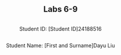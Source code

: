 ﻿<div style="display: flex; flex-direction: column; justify-content: center; align-items: center; height: 100vh;">

  <h2>Labs 6-9</h2>
  
  <p>Student ID: [Student ID]24188516</p>
  <p>Student Name: [First and Surname]Dayu Liu</p>

</div>

# Lab 6

## Set up an EC2 instance

### [1] Create an EC2 micro instance with Ubuntu and SSH into it. 
In the first step, we will use the code in lab2 to create a EC2 instance, stored the access private key, printed out the public IP address. Then we will SSH into the instance by providing the IP address and private key.

In this step, we create an EC2 instance using the **boto3** Python package instead of AWS CLI commands. While the method names and parameters differ, the outcome is the same as in the previous steps. To differentiate this instance from the previous one, we append `-2` to the **Group name**, **Key name**, and **Instance name**.

The following Python script uses `boto3` to create the EC2 **instance, security group, key pair, and instance tag**:

### Workflow
1. **Create Security Group**:  
   The script starts by creating a security group (`24188516-sg-1`) using `ec2.create_security_group()`.
2. **Authorize SSH/HTTP Inbound Rule**:  
   Next, an SSH/HTTP rule is added using `ec2.authorize_security_group_ingress()`. This allows SSH access on port **22** and HTTP access on port **80** from all IP addresses (`0.0.0.0/0`).
3. **Create Key Pair**:  
   A key pair (`24188516-key-lab6`) is generated using `ec2.create_key_pair()`, and the private key is saved locally with restricted access permissions using `os.chmod()` to secure it.
4. **Create EC2 Instance**:  
   The script launches an EC2 instance in the specified security group using `ec2.run_instances()`. The **AMI ID** (`ami-07a0715df72e58928`), **instance type** (`t3.micro`), and **key name** (`24188516-key-lab6`) are provided as parameters.
5. **Tag EC2 Instance**:  
   A name tag (`24188516-vm-1`) is created for the EC2 instance using `ec2.create_tags()`, which helps in identifying the instance easily.
6. **Retrieve Public IP Address**:  
   The public IP address of the newly created EC2 instance is retrieved using `ec2.describe_instances()`.

```
# lab6.py
import boto3 as bt
import os

GroupName = '24188516-sg-1'
KeyName = '24188516-key-lab6'
InstanceName= '24188516-vm-1'

ec2 = bt.client('ec2')

# 1 create security group
step1_response = ec2.create_security_group(
    Description="security group for development environment",
    GroupName=GroupName
)

# 2 authorise ssh inbound rule
step2_response = ec2.authorize_security_group_ingress(
    GroupName=GroupName,
    IpPermissions=[
        {
            'IpProtocol': 'tcp',
            'FromPort': 22,
            'ToPort': 22,
            'IpRanges': [{'CidrIp': '0.0.0.0/0'}]
        },
          {
            'IpProtocol': 'http',
            'FromPort': 80,
            'ToPort': 80,
            'IpRanges': [{'CidrIp': '0.0.0.0/0'}]
        }
    ]
)

# 3 create key-pair
step3_response = ec2.create_key_pair(KeyName=KeyName)
PrivateKey = step3_response['KeyMaterial']
## save key-pair
with open(f'{KeyName}.pem', 'w') as file:
    file.write(PrivateKey)
## grant file permission
os.chmod(f'{KeyName}.pem', 0o400)

# 4 create instance
step4_response = ec2.run_instances(
    ImageId='ami-07a0715df72e58928',
    SecurityGroupIds=[GroupName],
    MinCount=1,
    MaxCount=1,
    InstanceType='t3.micro',
    KeyName=KeyName
)
InstanceId = step4_response['Instances'][0]['InstanceId']

# 5 create tag
step5_repsonse = ec2.create_tags(
    Resources=[InstanceId],
    Tags=[
        {
            'Key': 'Name',
            'Value': InstanceName
        }
    ]
)

# 6 get IP address
step6_response = ec2.describe_instances(InstanceIds=[InstanceId])

# Extract the public IP address
public_ip_address = step6_response['Reservations'][0]['Instances'][0]['PublicIpAddress']

print(f"{public_ip_address}\n")
```
> ### Code Breakdown

1. **`ec2.create_security_group()`**:
   - **`Description`**: Describes the purpose of the security group, here labeled as "security group for development environment".
   - **`GroupName`**: Defines the name of the security group, in this case, `24188516-sg-1`.
  
2. **`ec2.authorize_security_group_ingress()`**:
   - **`GroupName`**: Specifies the security group where the rule will be added, in this case, `24188516-sg-1`.
   - **`IpPermissions`**: This parameter contains the rules that specify what type of inbound traffic is allowed. 
     - **`IpProtocol`**: Defines the protocol, here set to `tcp` for SSH access, and `http` for HTTP access.
     - **`FromPort` and `ToPort`**: Set to `22` for the SSH port and `80` for the HTTP port.
     - **`IpRanges`**: Defines the IP range allowed to access the instance. Here, `0.0.0.0/0` allows access from any IP.
3. **`ec2.create_key_pair()`**:
   - **`KeyName`**: Specifies the name of the key pair, here `24188516-key-lab6`,  generates a new key pair and returns the private key.
4. **`file.write()`**:
   - The private key is saved to a `.pem` file using Python’s built-in File library with the `open()` function, and **`os.chmod()`** is used to set the file’s permission to `400` (read-only).
5. **`ec2.run_instances()`**:
   - **`ImageId`**: Specifies the Amazon Machine Image (AMI) ID, in this case, `ami-07a0715df72e58928`, which contains pre-configured software and settings.
   - **`SecurityGroupIds`**: Lists the security group IDs that will be associated with the instance. Here, the security group is `24188516-sg-1`.
   - **`MinCount` and `MaxCount`**: Define how many instances to launch. only one instance will be created in our case.
   - **`InstanceType`**: Defines the type of instance to launch, in this case, `t3.micro`.
   - **`KeyName`**: Specifies the name of the key pair, `24188516-key-lab6`, used for SSH access.
6. **`ec2.create_tags()`**:
   - **`Resources`**: Specifies the resources to tag, in this case, the instance ID.
   - **`Tags`**: Defines the key-value pairs for tagging. Here, the tag key is `Name` and the value is `24188516-vm-lab6`, which labels the instance for easier identification.
7. **`ec2.describe_instances()`**:
   - **`InstanceIds`**: Specifies the instance ID to describe details on.
   
![enter image description here](http://127.0.0.1/assets/lab6-1.png)

Now we can SSH into our instance by accessing `ubuntu@13.61.7.212` and using our generated pem private key.
![enter image description here](http://127.0.0.1/assets/lab6-2.png)

### [2] Install the Python 3 virtual environment package
In this step, we will run the following commands to install virtual environment package and grant sudo permissions to bash operations.
```
sudo apt-get update
sudo apt-get upgrade
sudo apt-get install python3-venv
sudo bash
```
1.  **Update and Upgrade System Packages**:
    -   **`update`**: Updates the package lists for available or new versions of packages and their dependencies.
    -   **`upgrade`**: Upgrades the installed packages to the latest versions.
2.  **Install Virtual Environment**:
    -   **`install python3-venv`**: Installs the `venv` package for Python 3, which is used to create isolated Python environments.
3.  **Switch to Superuser Mode**:
    -   **`sudo bash`**: Elevates the command line session to superuser mode, ensuring all subsequent commands are executed with `sudo` privileges without needing to prepend `sudo` each time. 
  
![enter image description here](http://127.0.0.1/assets/lab6-3.png)

### [3] Access a directory  
Now let's make a directory for our app files, create a directory with a path `/opt/wwc/mysites` and `cd` into the directory.
```
sudo mkdir -p /opt/wwc/mysites
cd /opt/wwc/mysites
```

1. **Create Directories Using `mkdir`**:
   - **` mkdir -p`**: Creates the specified directory path (`/opt/wwc/mysites`). The `-p` option ensures that parent directories are created as needed without error if they already exist.

2. **Navigate to the Created Directory**:
   - **`cd /opt/wwc/mysites`**: Changes the working directory to `/opt/wwc/mysites`. This is the directory where our project will be stored.

![enter image description here](http://127.0.0.1/assets/lab6-4.png)


### [4] Set Up a Virtual Environment

To create a new isolated Python environment, run the following command:

```bash
python3 -m venv myvenv
```

#### Key Parameters:

-   **`-m venv`**: Uses the `venv` module to create a new virtual environment.
-   **`myvenv`**: Specifies the name of the directory to store the virtual environment. 

This command will create a new directory called `myvenv` containing the Python interpreter, standard library, and other resources, allowing us to manage dependencies separately from the global Python environment.
![enter image description here](http://127.0.0.1/assets/lab6-5.png)

### [5] Source the virtual environment
In this step, we will activate our virtual environment, install and start the Django project and create a Django app
```
source myvenv/bin/activate
pip install django
django-admin startproject lab
cd lab
python3 manage.py startapp polls
```

1. **Source Virtual Environment**:
   - **`source myvenv/bin/activate`**: Activates the virtual environment `myvenv`, setting the environment for isolated Python package management.
2. **Install Django**:
   - **`pip install django`**: Installs Django into the virtual environment.
3. **Start a New Django Project**:
   - **`django-admin startproject lab`**: Uses `django-admin` to create a new Django project named `lab` in the current directory. This generates necessary project files like `manage.py` and a folder structure to build the web application.
4. **Create a New Django App**:
   - **`python3 manage.py startapp polls`**: Uses Django's `manage.py` utility to create a new app called `polls`. We can see that the `polls` app will have its own views, models, and URLs.

![enter image description here](http://127.0.0.1/assets/lab6-6.png)
![enter image description here](http://127.0.0.1/assets/lab6-7.png)

Once the commands are executed, Django creates the following structure for our project:

- **`lab/`**: The project directory containing the settings and configurations for the entire Django project.
  - **`__init__.py`**: Marks the directory as a Python package.
  - **`settings.py`**: Contains project settings such as installed apps, middleware, and database configurations.
  - **`urls.py`**: The project's URL declarations for routing HTTP requests.
  - **`wsgi.py`**: The entry point for WSGI-compatible web servers to serve our project.
  - **`asgi.py`**: The entry point for ASGI-compatible servers for asynchronous support.
- **`manage.py`**: A command-line utility to interact with the Django project (e.g., running the server, creating migrations).

- **`polls/`**: The app directory that houses the `polls` app created using `startapp`.
  - **`migrations/`**: Directory for database migrations files.
  - **`admin.py`**: For registering models with the Django admin.
  - **`apps.py`**: Configuration for the app itself.
  - **`models.py`**: Where database models are defined.
  - **`tests.py`**: Houses unit tests for the app.
  - **`views.py`**: Where request-handling functions and classes are defined.

The files and structure created by Django provide a foundation for organizing and developing the project. As we progress, we will work on these files to build the application and understand their specific roles and functionalities.


### [6] Install Nginx

To install the Nginx web server, run the following command:

```bash
apt install nginx
```
#### Key Parameters:
-   **`install nginx`**: Downloads and installs the `nginx` package from the repository, including all necessary dependencies.

This command sets up the Nginx web server, which can be used as a reverse proxy, load balancer, or HTTP cache for our applications.
![enter image description here](http://127.0.0.1/assets/lab6-8.png)

### [7] Configure nginx

To configure Nginx to work as a reverse proxy for our Django application, go to the Nginx configuration file located at `/etc/nginx/sites-enabled/default` and add the following.

```
server {
  listen 80 default_server;
  listen [::]:80 default_server;

  location / {
    proxy_set_header X-Forwarded-Host $host;
    proxy_set_header X-Real-IP $remote_addr;

    proxy_pass http://127.0.0.1:8000;
  }
}
```

#### Key Parameters:

- **`listen`**: Specifies the port Nginx listens on. Here, **80** is the default HTTP port for web traffic. The second `listen` line is for IPv6.
  
- **`proxy_set_header X-Forwarded-Host $host;`**: Sets the `X-Forwarded-Host` header to the host of the original request. This header preserves the original `Host` header sent by the client.

- **`proxy_set_header X-Real-IP $remote_addr;`**: Sets the `X-Real-IP` header to the real client IP address. This header helps in passing the original client's IP address to the proxied server.

- **`proxy_pass http://127.0.0.1:8000;`**: Forwards incoming traffic to `http://127.0.0.1:8000`, where our Django application is running. This allows Nginx to act as a reverse proxy, handling requests and passing them to our Django server.

This configuration ensures that all incoming traffic to our server's port **80** is passed to the Django app running locally on port **8000**.

### [8] Restart nginx
To apply our new configuration, we need to restart the Nginx service, run the following command:
```
service nginx restart
```
#### Key Parameters:

-   **`service`**: Manages system services.
-   **`nginx`**: Specifies the Nginx service to be managed.
-   **`restart`**: Restarts the Nginx service, stopping it if running and then starting it again to apply any configuration changes.

This command ensures that any updates or changes made to the Nginx configuration are applied.

### [9] Access our EC2 instance

In the app directory `/opt/wwc/mysites/lab`, run the following command to start our Django application server on port **8000**:

```
python3 manage.py runserver 8000
```
#### Key Parameters:

-   **`runserver`**: Starts the Django development server.
-   **`8000`**: Specifies the port on which the server will listen for requests. In this case, it's **8000**.

We can now access the web app via `http://13.61.7.212:8000`.
![enter image description here](http://127.0.0.1/assets/lab6-9.png)

## Set up Django inside the created EC2 instance

### [1] Edit the following files (create them if not exist)

In `polls/views.py`, create a view that returns a simple HTTP response "Hello World":
```
from django.http import HttpResponse

def index(request):
    return HttpResponse("Hello, world.")
```
-   **`HttpResponse`**: A Django class that returns a simple HTTP response containing the string `"Hello, world."`.

In `polls/urls.py`, map the URL pattern to the view created above:

```
from django.urls import path
from . import views

urlpatterns = [
    path('', views.index, name='index'),
]
```

-   **`path('', views.index, name='index')`**: Routes the root URL of the `polls` app to the `index` view function.

In `lab/urls.py`, include the `polls` app URLs and set up the admin interface:
```
from django.urls import include, path
from django.contrib import admin

urlpatterns = [
    path('polls/', include('polls.urls')),
    path('admin/', admin.site.urls),
]
```
-   **`include('polls.urls')`**: Includes the `polls` app's URL configurations under the path `polls/`.
-   **`admin.site.urls`**: Sets up the admin interface under the path `admin/`.

### [2] Run the web server again
Now we can apply the changes and restart the server to see the changes.
```
python3 manage.py runserver 8000
```


### [3] Access the EC2 instance

Access the polls index page with `Hello,World` message by visiting `http://13.61.7.212/polls/`. Access the built-in admin module by visiting `http://13.61.7.212/admin/`
![enter image description here](http://127.0.0.1/assets/lab6-10.png)

![enter image description here](http://127.0.0.1/assets/lab6-11.png)

## Set up an ALB

### [1] Create an application load balancer & Health check
We will use the code in `lab5` as a start to create the load balancer, the only difference is this time we apply a health check on the `/polls/` path of our hosted website every 30 seconds.

### Workflow
1. **Initialize Clients and Define Variables**:
   - Uses **boto3** to initialize EC2 and Elastic Load Balancing (ELBv2) clients.
   - Defines constants for security group, key pair, instance ID, load balancer name, and target group name.

2. **Fetch Subnets for the EC2 Instance**:
   - Retrieves subnets in the `eu-north-1` region for the load balancer.

3. **Create Application Load Balancer**:
   - Uses **`elbv2.create_load_balancer()`** to create an ALB in the specified subnets, using the security group to allow HTTP traffic.
   
4. **Create Target Group for Health Checks**:
   - Uses **`elbv2.create_target_group()`** to create a target group for the EC2 instance.
   - Specifies HTTP as the protocol and port 80 for forwarding.
   - Sets up a DNS health check on the `/polls/` path to be performed every 30 seconds.

5. **Register EC2 Instances as Targets**:
   - Registers the EC2 instance to the target group using **`elbv2.register_targets()`**.

6. **Create Listener for the Load Balancer**:
   - Sets up a listener on port 80 to forward HTTP requests to the target group using **`elbv2.create_listener()`**.
 
```
import boto3 as bt
import os

GroupId = 'sg-0ef7af6d7bf260d42'
KeyName = '24188516-key-lab6'
InstanceId = 'i-039c0b853dc14f418'
LoadBalancerName = '24188516-elb'
TargetGroupName = '24188516-tg'

# Initialize EC2 and ELBv2 clients
ec2 = bt.client('ec2', region_name='eu-north-1')
elbv2 = bt.client('elbv2')

subnet_response = ec2.describe_subnets()['Subnets']
Subnets = [subnet['SubnetId'] for subnet in subnet_response]

# 6. Create application load balancer
loadbalancer_response = elbv2.create_load_balancer(
    Name=LoadBalancerName,
    Subnets=Subnets,
    SecurityGroups=[GroupId],
    Scheme='internet-facing',
    Type='application'
)
LoadBalancerArn = loadbalancer_response['LoadBalancers'][0]['LoadBalancerArn']
LoadBalancerDnsName = loadbalancer_response['LoadBalancers'][0]['DNSName']

# 7. Create target group
VpcId = ec2.describe_vpcs()['Vpcs'][0]['VpcId']
targetgroup_response = elbv2.create_target_group(
    Name=TargetGroupName,
    Protocol='HTTP',
    Port=80,
    VpcId=VpcId,
    TargetType='instance',
    HealthCheckProtocol='HTTP',
    HealthCheckPort='80',
    HealthCheckPath='/polls/',
    HealthCheckIntervalSeconds=30
)
TargetGroupArn = targetgroup_response['TargetGroups'][0]['TargetGroupArn']

# 8. Register instances as targets
elbv2.register_targets(
    TargetGroupArn=TargetGroupArn,
    Targets=[{'Id': InstanceId}]
)

# 9. Create a listener for the load balancer
elbv2.create_listener(
    LoadBalancerArn=LoadBalancerArn,
    Protocol='HTTP',
    Port=80,
    DefaultActions=[{
        'Type': 'forward',
        'TargetGroupArn': TargetGroupArn
    }]
)

# Printouts
print(f"Instance ID: {InstanceId}")
print(f"Load Balancer ARN: {LoadBalancerArn}")
print(f"Target Group ARN: {TargetGroupArn}")
print(f"Load Balancer DNS Name: {LoadBalancerDnsName}")
```
### Code Explanation

1.  **`elbv2.create_load_balancer()`**: Creates an internet-facing application load balancer.
    -   **`Name`**: Specifies the name of the load balancer.
    -   **`Subnets`**: Provides the subnets across which the load balancer will distribute traffic.
    -   **`SecurityGroups`**: Attaches the security group to the load balancer for traffic control.
    -   **`Scheme`**: Specifies that the load balancer is internet-facing.
    -   **`Type`**: Sets the type of load balancer as `application`.
2.  **`elbv2.create_target_group()`**: Sets up a target group for the load balancer with a health check.
    -   **`Name`**: The name of the target group.
    -   **`Protocol`** and **`Port`**: Specifies HTTP and port 80 for forwarding requests.
    -   **`VpcId`**: ID of the VPC that hosts the EC2 instances.
    -   **`HealthCheckProtocol`** and **`HealthCheckPort`**: Specifies HTTP protocol and port 80 for health checks.
    -   **`HealthCheckPath`**: The path for health checks (`/polls/`).
    -   **`HealthCheckIntervalSeconds`**: Interval for health checks (30 seconds).
3.  **`elbv2.register_targets()`**: Registers the specified EC2 instance to the target group.
    -   **`TargetGroupArn`**: ARN of the target group to register targets.
    -   **`Targets`**: List of target instance IDs to be registered.
4.  **`elbv2.create_listener()`**: Creates a listener to route incoming HTTP traffic on port 80.
    -   **`LoadBalancerArn`**: ARN of the load balancer to attach the listener.
    -   **`Protocol`** and **`Port`**: Specifies HTTP protocol and port 80 for listening.
    -   **`DefaultActions`**: Defines actions for forwarding requests to the target group.

After the load balancer is initialized and up in action, we can go to AWS console and see the result of health check.
![enter image description here](http://127.0.0.1/assets/lab6-14.png)

### [3] Access

We can get the ALB's DNS name from `print(f"Load Balancer DNS Name: {LoadBalancerDnsName}")`,  now access its url with path `/polls/` to see if the mapping works properly: http://24188516-elb-920225157.eu-north-1.elb.amazonaws.com/polls/
![enter image description here](http://127.0.0.1/assets/lab6-12.png)
![enter image description here](http://127.0.0.1/assets/lab6-13.png)

<div style="page-break-after: always;"></div>

# Lab 7
### Create EC2 Instance
In the first step, we use our script from **Lab 6** to create a new EC2 instance. This is done by running the following command in our local Ubuntu machine:
```
python3 createInstance.py
```
This script automates the creation of the EC2 instance with the required configuration for SSH access and HTTP access. After the instance is successfully created, we retrieve the public IP address.

![enter image description here](http://127.0.0.1/assets/lab7-1.png)

### Install Fabric
In this step, we install the **Fabric** package, which is used for automating SSH-based tasks such as managing remote servers.
`pip install fabric` 
#### Key Parameters:
-   **`fabric`**: Installs the Fabric package, enabling us to automate remote server management and deployment tasks.

![enter image description here](http://127.0.0.1/assets/lab7-2.png)


### Configure Fabric
To enable Fabric to connect to our EC2 instance, we need to configure an SSH connection by creating a config file at `~/.ssh/config`. This configuration file stores connection details such as the host, IP address, and identity file. Use the following command to open the config file for editing:
```
Host 24188516-vm-1
	Hostname 16.171.206.115
	User ubuntu
	UserKnownHostsFile /dev/null
	StrictHostKeyChecking no
	PasswordAuthentication no
	IdentityFile /home/liudayubob/cits5503/lab7/24188516-key-lab7.pem
``` 
#### Key Parameters:
1.  **`Host 24188516-vm-1`**: Defines the alias for our EC2 instance, which will be used when establishing a Fabric connection.
2.  **`Hostname`**: Specifies the public IP address (in this case, `16.170.252.129`) of our EC2 instance.
3.  **`User ubuntu`**: The default username for EC2 instances based on our Ubuntu AMI image.
4.  **`IdentityFile`**: The path to our private key file (generated during instance creation) for password-less authentication.
5.  **`UserKnownHostsFile /dev/null` and `StrictHostKeyChecking no`**: These disable SSH host key checking, preventing the need for manual approval when connecting.

This configuration allows Fabric to connect to the EC2 instance without needing to specify credentials on every connection.
![enter image description here](http://127.0.0.1/assets/lab7-3.png)


### Test Fabric Connection
We will use the following Fabric code to establish a connection to the EC2 instance. Fabric looks up the host file and uses the connection configuration for `24188516-vm-1`. After establishing the connection, we will run a simple command to verify it.

The command `c.run('uname -s')` will return "Linux" as output, confirming that the connection is successful and commands can be executed on the instance. 
```
python3
	>>> from fabric import Connection
	>>> c = Connection('24188516-vm-1')
	>>> result = c.run('uname -s')
Linux
``` 

#### Key Points:
-   **Fabric Connection**: Uses the SSH configuration to connect to the EC2 instance using the alias `24188516-vm-1`.
-   **Command Execution**: The `uname -s` command confirms the operating system on the remote instance is Linux.

![enter image description here](http://127.0.0.1/assets/lab7-4.png)

### Automation for creating Django App

In this section, we will automate the process of setting up a Python virtual environment, configuring Nginx, and creating a Django app within the EC2 instance using Fabric. The commands from **Lab 6** will be converted to Fabric's `c.run()` for regular commands and `c.sudo()` for commands requiring admin privileges. Additionally, file editing will be handled using `echo`. We will use file I/O to write Nginx configuration to avoid issues with `$` placeholders. Due to the fact that each  `c.run()` command is runned isolately, to persist the sourced virtual environment, we will re-source the environment each time before running further commands.

### Workflow:
1. **Install Prerequisites**:
   - Update and upgrade system packages.
   - Install the Python virtual environment package (`python3-venv`).
   - Install Nginx web server.
2. **Set Up Virtual Environment**:
   - Create a project directory and assign necessary permissions.
   - Set up a virtual environment within the project directory and install Django.
3. **Create Django Project and App**:
   - Start a new Django project and app (`polls`) inside the virtual environment.
   - Modify the views, URLs, and settings to display "Hello, world" from the `polls` app.
4. **Configure Nginx**:
   - Write a new Nginx configuration file to act as a reverse proxy, forwarding traffic from port 80 to the Django app running on port 8000.
5. **Run Django Server**:
   - Run the Django development server in the background, ensuring the app is accessible on port 8000.

Here is the script that automates these steps:
```python
from fabric import Connection

EC2_INSTANCE_NAME = '24188516-vm-1'
PROJECT_DIR = '/opt/wwc/mysites/lab'

def install_prerequisites(c):
    # Update and upgrade system packages
    c.sudo('apt-get update -y')
    c.sudo('apt-get upgrade -y')

    # Install Python 3 virtual environment package
    c.sudo('apt-get install python3-venv -y')

    # Install Nginx
    c.sudo('apt install nginx -y')

def set_virtual_env(c):
    # Create project directory and navigate to it
    c.sudo(f'mkdir -p {PROJECT_DIR}')
    # Ensure permissions for accessing project directory
    c.sudo(f'chown -R ubuntu:ubuntu {PROJECT_DIR}')
    c.run(f'cd {PROJECT_DIR} && python3 -m venv myvenv')
    c.run(f'cd {PROJECT_DIR} && source myvenv/bin/activate && pip install django')

def setup_django_app(c):
    # Start a new Django project and app within the virtual environment
    c.run(f'cd {PROJECT_DIR} && source myvenv/bin/activate && django-admin startproject lab .')
    c.run(f'cd {PROJECT_DIR} && source myvenv/bin/activate && python3 manage.py startapp polls')

    # Modify the Django project settings and URLs
    c.run(f'echo "from django.http import HttpResponse" > {PROJECT_DIR}/polls/views.py')
    c.run(f'echo "def index(request): return HttpResponse(\'Hello, world.\')" >> {PROJECT_DIR}/polls/views.py')

    c.run(f'echo "from django.urls import path\nfrom . import views\nurlpatterns = [path(\'\', views.index, name=\'index\')]" > {PROJECT_DIR}/polls/urls.py')
    c.run(f'echo "from django.urls import include, path\nfrom django.contrib import admin\nurlpatterns = [path(\'polls/\', include(\'polls.urls\')), path(\'admin/\', admin.site.urls)]" > {PROJECT_DIR}/lab/urls.py')

def configure_nginx(c):
    # Properly handle the Nginx configuration using a temporary file to avoid echo issues
    nginx_config = '''
    server {
      listen 80 default_server;
      listen [::]:80 default_server;

      location / {
        proxy_set_header X-Forwarded-Host $$host;
        proxy_set_header X-Real-IP $$remote_addr;

        proxy_pass http://127.0.0.1:8000;
      }
    }
    '''
    
    # Write the configuration to a temp file and move it into place
    with open("nginx_temp.conf", "w") as f:
        f.write(nginx_config)
    
    c.put("nginx_temp.conf", "/tmp/nginx_temp.conf")
    c.sudo('mv /tmp/nginx_temp.conf /etc/nginx/sites-enabled/default')
    
    # Restart Nginx to apply changes
    c.sudo('service nginx restart')

def run_django_server(c):
    # Start Django development server in the background
    c.run(f'cd {PROJECT_DIR} && source myvenv/bin/activate && python3 manage.py runserver 8000', pty=False)

if __name__ == "__main__":
    conn = Connection(EC2_INSTANCE_NAME)

    install_prerequisites(conn)
    set_virtual_env(conn)
    setup_django_app(conn)
    configure_nginx(conn)
    run_django_server(conn)
```
### Code Explanation:
1.  **Install Prerequisites**:
    -   **`apt-get update`** and **`apt-get upgrade`**: Updates and upgrades system packages.
    -   **`apt-get install python3-venv`**: Installs Python 3's virtual environment tool.
    -   **`apt install nginx`**: Installs the Nginx web server for handling HTTP traffic.
2.  **Set Virtual Environment**:
    -   **`mkdir -p`**: Creates the project directory to store our virtual environment settings and django app.
    -   **`python3 -m venv myvenv`**: Creates a virtual environment.
    -   **`pip install django`**: Installs Django in the virtual environment.
3.  **Setup Django App**:
    -   **`django-admin startproject lab`**: Creates the Django project.
    -   **`python3 manage.py startapp polls`**: Creates the `polls` app.
    -   **`echo XXX`**: Writes the `views.py`, `urls.py`, and `lab/urls.py` with proper Django routes for displaying "Hello, world."
4.  **Configure Nginx**:
    -   **Nginx config file**: Writes a configuration file to forward requests to Django on port 8000.
    -   **`service nginx restart`**: Restarts Nginx to apply the changes.
5.  **Run Django Server**:
    -   **`manage.py runserver`**: Runs the Django development server on port 8000.
![enter image description here](http://127.0.0.1/assets/lab7-5.png)
![enter image description here](http://127.0.0.1/assets/lab7-6.png)
![enter image description here](http://127.0.0.1/assets/lab7-7.png)
<div style="page-break-after: always;"></div>

# Lab 8
## Install and run jupyter notebooks
In this step, we will install Jupyter Notebooks and launch it to interact with a dataset using Pandas. Jupyter Notebooks provide an interactive environment for running Python code and exploring data. Follow these steps: 
1. **Install Jupyter Notebook**:
	- Run the following command to install the Jupyter Notebook package: 
```bash
	pip install notebook
```
2. **Launch Jupyter Notebook**:
	-   Run the command to start the Jupyter Notebook server:
```bash
	jupyter notebook
```

-   **`jupyter notebook`**: This command starts the Jupyter Notebook server and opens a web interface in our browser. By default, it launches at `http://127.0.0.1:8888`, in our case in `8889` because the default port is already in use.
![enter image description here](http://127.0.0.1/assets/lab8-1.png)

After running the above commands,  we can see that the Jupyter server has launched, and the `labAI.ipynb` notebook file is visible on the file server interface.
![enter image description here](http://127.0.0.1/assets/lab8-3.png)

## Install ipykernel
In this step, we will install the `ipykernel` package, which enables us to run Python code in Jupyter Notebooks. 
```
pip install ipykernel
```
![enter image description here](http://127.0.0.1/assets/lab8-2.png)
1. **Install ipykernel**: - This package allows Jupyter to communicate with the Python interpreter. 


## Code to Change

In this section, we will modify the provided code within the Jupyter notebook to make it work in our environment.

### 1. Modify Region, Student ID, and Bucket Name
Let's update the constants for the AWS region, our student ID, and the name of the S3 bucket where the dataset will be stored. This creates a personalized setup for the job.
```
region = 'eu-north-1'  # use the region us are mapped to
student_id = "24188516"  # use our student ID
bucket = '24188516-lab8'  # use <studentid-lab8> as our bucket name
```
### 2. Create an S3 Bucket

We will also create an S3 bucket to store the training and testing datasets. Here, we use the `boto3` library to create a bucket in the specified region and add an object with the prefix to organize the data properly.
```
s3 = boto3.client('s3', region_name=region)
bucket_config = {'LocationConstraint': region}
s3.create_bucket(Bucket=bucket, CreateBucketConfiguration=bucket_config)  # Create the bucket in our region
s3.put_object(Bucket=bucket, Key=f"{prefix}/")  # Create a folder object with the prefix
```

### 3. Convert True/False to 1/0
Because our tunning job can't handle non-numerical values, we will traverse the model_data and convert all datas to numeric ones.
```
# Change True/False to 1/0
model_data  =  model_data.replace({True: 1, False: 0})
```

### 4. Running the Notebook
After making the necessary changes to the notebook, us can execute the notebook by navigating to the **Run** menu and selecting **Run All Cells/ Run Selected Cells**.

![Jupyter Notebook Running](http://127.0.0.1/assets/lab8-4.png)

## Dataset Q&A
Read the dataset into a Pandas data frame and answer the following two questions:
	#1. Which variables in the dataset are categorical? Give at least four variables.
	#2. Which variables in the dataset are numerical? Give at least four variables.
```
After printing and inspecting the dataframe, we can get the following conclusions:
#1: Categorical Variables: job, martial, education, contact
#2: Numerical Variables: age, duration, nr.employed, euribor3m 
```

## AI training

This section demonstrates how to set up an end-to-end machine learning pipeline using Amazon SageMaker. We'll cover steps for installing the necessary libraries, preparing data, and running a hyperparameter tuning job using XGBoost. The final objective is to use SageMaker for training a model on the Bank Marketing dataset.

### 1. Install Required Libraries

To begin, we need to install several essential libraries such as SageMaker, Pandas, and Numpy for machine learning and data processing.

#### Workflow

1.  **Install SageMaker**:
    -   SageMaker is required to create and manage training jobs, models, and endpoints in AWS.
2.  **Install Pandas and Numpy**:
    -   Pandas is used for data manipulation, while Numpy is used for numerical operations.
```
# Install SageMaker via Jupyter Notebook
!pip install sagemaker

# Install Pandas and Numpy via Jupyter Notebook
!pip install pandas
!pip install numpy
```

### 2. Prepare SageMaker Session and S3 Bucket

We need to set up a SageMaker session, IAM role, and S3 bucket to store the training data.

#### Workflow

1.  **Set up SageMaker Session**:
    
    -   Initialize the SageMaker and IAM clients, set the region, and get the ARN of the SageMaker role.
2.  **Create an S3 Bucket**:
    
    -   Create an S3 bucket to store training data.
3.  **Download Dataset**:
    
    -   Download and unzip the Bank Marketing dataset from UCI ML repository.
```
import sagemaker
import boto3
import numpy as np
import pandas as pd

region = 'eu-north-1'  # Set our AWS region
smclient = boto3.Session(region_name=region).client("sagemaker")
iam = boto3.client('iam', region_name=region)
sagemaker_role = iam.get_role(RoleName='SageMakerRole')['Role']['Arn']
student_id = "24188516"  # Use our student ID
bucket = '24188516-lab8'  # Use our student ID for bucket name
prefix = f"sagemaker/{student_id}-hpo-xgboost-dm"

# Create an S3 bucket and folder
s3 = boto3.client('s3', region_name=region)
bucket_config = {'LocationConstraint': region}
s3.create_bucket(Bucket=bucket, CreateBucketConfiguration=bucket_config)  # Create bucket
s3.put_object(Bucket=bucket, Key=f"{prefix}/")  # Create a folder in S3

# Download dataset
!wget -N https://archive.ics.uci.edu/ml/machine-learning-databases/00222/bank-additional.zip
!unzip -o bank-additional.zip
```
#### Code Explanation:

-   **`sagemaker.Session()`**: Initializes a SageMaker session to interact with AWS SageMaker services.
-   **`boto3.client('s3')`**: Creates an S3 client to interact with S3 services.
-   **`create_bucket()`**: Creates an S3 bucket in the specified region.
-   **`put_object()`**: Creates a folder inside the S3 bucket for storing data.
-   **`!wget`** and **`!unzip`**: Downloads and unzips the dataset.

![Jupyter Notebook Running](http://127.0.0.1/assets/lab8-5.png)
![Jupyter Notebook Running](http://127.0.0.1/assets/lab8-9.png)

### 3. Data Preparation and Processing
We will prepare the dataset for training by converting categorical data to binary indicators and splitting the data into training, validation, and test sets.

#### Workflow
1.  **Load and Process Data**:
    -   Load the dataset into Pandas and create new indicator columns for specific variables.
2.  **Convert to Dummy Variables**:
    -   Convert categorical variables into binary columns using `pd.get_dummies()`.
3.  **Split Data**:
    -   Split the data into training (70%), validation (20%), and test (10%) datasets.
4.  **Fix Non-Numeric Data**:
    -   Replace `True/False` values with `1/0` to avoid non-numeric errors in SageMaker.
```
# Load dataset into Pandas
data = pd.read_csv("./bank-additional/bank-additional-full.csv", sep=";")

# Add new indicator columns
data["no_previous_contact"] = np.where(data["pdays"] == 999, 1, 0)
data["not_working"] = np.where(np.in1d(data["job"], ["student", "retired", "unemployed"]), 1, 0)

# Convert categorical variables to dummy variables
model_data = pd.get_dummies(data)

# Remove unnecessary columns
model_data = model_data.drop(
    ["duration", "emp.var.rate", "cons.price.idx", "cons.conf.idx", "euribor3m", "nr.employed"],
    axis=1,
)

# Replace True/False with 1/0
model_data = model_data.replace({True: 1, False: 0})

# Split data into training, validation, and test datasets
train_data, validation_data, test_data = np.split(
    model_data.sample(frac=1, random_state=1729),
    [int(0.7 * len(model_data)), int(0.9 * len(model_data))],
)

# Save datasets as CSV files
pd.concat([train_data["y_yes"], train_data.drop(["y_no", "y_yes"], axis=1)], axis=1).to_csv(
    "train.csv", index=False, header=False
)
pd.concat([validation_data["y_yes"], validation_data.drop(["y_no", "y_yes"], axis=1)], axis=1).to_csv(
    "validation.csv", index=False, header=False
)
pd.concat([test_data["y_yes"], test_data.drop(["y_no", "y_yes"], axis=1)], axis=1).to_csv(
    "test.csv", index=False, header=False
)

# Upload the datasets to S3
boto3.Session().resource("s3").Bucket(bucket).Object(
    os.path.join(prefix, "train/train.csv")
).upload_file("train.csv")
boto3.Session().resource("s3").Bucket(bucket).Object(
    os.path.join(prefix, "validation/validation.csv")
).upload_file("validation.csv")

``` 
#### Code Explanation:
-   **`get_dummies()`**: Converts categorical variables into dummy (binary) variables.
-   **`np.where()`**: Adds indicator columns based on conditions (e.g., whether a customer was previously contacted).
-   **`split()`**: Splits data into training, validation, and test sets.
-   **`upload_file()`**: Uploads the prepared CSV files to S3 for SageMaker to use in training.
![Jupyter Notebook Running](http://127.0.0.1/assets/lab8-6.png)
![Jupyter Notebook Running](http://127.0.0.1/assets/lab8-7.png)

### 4. Set Up Hyperparameter Tuning Job
Next, we'll configure and launch a hyperparameter tuning job using SageMaker's XGBoost algorithm.

#### Workflow
1.  **Configure Hyperparameters**:
    -   Define the range of hyperparameters (e.g., `eta`, `max_depth`) for tuning.
2.  **Specify Training Job**:
    -   Configure the input data, algorithm, and resources for the training job.
3.  **Launch Hyperparameter Tuning**:
    -   Start the tuning job to find the optimal model parameters.
```
from time import gmtime, strftime, sleep
from sagemaker.image_uris import retrieve

# Set up a unique tuning job name
tuning_job_name = f"{student_id}-xgboost-tuningjob-01"
print(tuning_job_name)

# Hyperparameter ranges for tuning
tuning_job_config = {
    "ParameterRanges": {
        "ContinuousParameterRanges": [
            {"Name": "eta", "MinValue": "0", "MaxValue": "1"},
            {"Name": "min_child_weight", "MinValue": "1", "MaxValue": "10"},
            {"Name": "alpha", "MinValue": "0", "MaxValue": "2"},
        ],
        "IntegerParameterRanges": [{"Name": "max_depth", "MinValue": "1", "MaxValue": "10"}],
    },
    "ResourceLimits": {"MaxNumberOfTrainingJobs": 2, "MaxParallelTrainingJobs": 2},
    "Strategy": "Bayesian",
    "HyperParameterTuningJobObjective": {"MetricName": "validation:auc", "Type": "Maximize"},
}

# Specify XGBoost algorithm for training
training_image = retrieve(framework="xgboost", region=region, version="latest")
s3_input_train = f"s3://{bucket}/{prefix}/train"
s3_input_validation = f"s3://{bucket}/{prefix}/validation/"

training_job_definition = {
    "AlgorithmSpecification": {"TrainingImage": training_image, "TrainingInputMode": "File"},
    "InputDataConfig": [
        {
            "ChannelName": "train",
            "DataSource": {"S3DataSource": {"S3Uri": s3_input_train, "S3DataType": "S3Prefix"}},
        },
        {
            "ChannelName": "validation",
            "DataSource": {"S3DataSource": {"S3Uri": s3_input_validation, "S3DataType": "S3Prefix"}},
        },
    ],
    "OutputDataConfig": {"S3OutputPath": f"s3://{bucket}/{prefix}/output"},
    "ResourceConfig": {"InstanceCount": 1, "InstanceType": "ml.m5.xlarge", "VolumeSizeInGB": 10},
    "RoleArn": sagemaker_role,
    "StoppingCondition": {"MaxRuntimeInSeconds": 43200},
    "StaticHyperParameters": {"eval_metric": "auc", "num_round": "1", "objective": "binary:logistic"}, }

# Launch the hyperparameter tuning jobsmclient.create_hyper_parameter_tuning_job(
	HyperParameterTuningJobName=tuning_job_name,
	HyperParameterTuningJobConfig=tuning_job_config,
	TrainingJobDefinition=training_job_definition,
)
```  
#### Code Explanation:

-   **`tuning_job_config`**: Specifies the parameters to optimize, such as `eta`, `min_child_weight`, and `max_depth`.
-   **`training_job_definition`**: Defines the algorithm, input data, and resources for the training job.
-   **`create_hyper_parameter_tuning_job()`**: Launches the tuning job on SageMaker to optimize model performance.

### 5. Monitor Hyperparameter Tuning Job
After launching the hyperparameter tuning job, us can monitor its progress in the AWS console.
![Jupyter Notebook Running](http://127.0.0.1/assets/lab8-8.png)


<div style="page-break-after: always;"></div>

# Lab 9
## AWS Comprehend
In this task, we will leverage AWS Comprehend to analyze text for language detection, sentiment detection, entity detection, key phrase detection and syntax detection.

### Step 1. Client Setup & Language Detection
We'll start by using AWS Comprehend's `detect_dominant_language` method to identify the language in given texts and display the confidence of the prediction.

#### Workflow
1.  **Set Up AWS Comprehend Client**:
    -   Create an AWS Comprehend client using `boto3` with a specific region (`ap-southeast-2` in this case).
2.  **Detect Dominant Language**:
    -   For each piece of text, use `client.detect_dominant_language` to detect the language.
    -   Extract the most probable language from the response.
3.  **Map Language Codes to Language Names**:
    -   Use a dictionary to map language codes (such as `'en'`, `'fr'`, `'es'`, `'it'`) to their corresponding language names (English, French, Spanish, Italian).
4.  **Extract Confidence and Print Results**:
    -   Extract the confidence level in target language and print the language name along with its confidence percentage.
```
import boto3

# AWS Comprehend client
REGION = "ap-southeast-2"  # Specify the AWS region
client = boto3.client('comprehend', region_name=REGION)

def detect_language(text):
    # Detect the dominant language in the provided text
    response = client.detect_dominant_language(Text=text)
    lang = response['Languages'][0]  # We only use the first detected language

    # Language code for mapping
    language_map = {
        'en': 'English',
        'es': 'Spanish',
        'fr': 'French',
        'it': 'Italian',
    }

    # Convert results to message
    lang_code = lang['LanguageCode']
    confidence = round(lang['Score'] * 100, 2)
    language_name = language_map.get(lang_code, lang_code)  # Get the language name from the map
    print(f"{language_name} detected with {confidence}% confidence")

# Test with various texts in different languages
texts = [
    "The French Revolution was a period of social and political upheaval in France.",
    "El Quijote es la obra más conocida de Miguel de Cervantes Saavedra.",
    "Moi je n'étais rien Et voilà qu'aujourd'hui Je suis le gardien Du sommeil de ses nuits.",
    "L'amor che move il sole e l'altre stelle."
]

# Loop through the texts and detect the language
for text in texts:
    detect_language(text)
```
#### Code Explanation
-   **`client = boto3.client('comprehend', region_name=REGION)`**:
    -   Creates an AWS Comprehend client in the specified region (`ap-southeast-2`), allowing us to make requests to the AWS Comprehend service.
-   **`response = client.detect_dominant_language(Text=text)`**:
    -   Calls the `detect_dominant_language` API to detect the dominant language in the provided text.
-   **`lang = response['Languages'][0]`**:
    -   Extracts the first (most confident) language from the list of detected languages.
-   **`language_map = {...}`**:
    -   A dictionary that maps language codes to human-readable language names. If the detected language is in the map, it prints the corresponding language name (e.g., `'en'` -> `'English'`). Otherwise, it defaults to printing the language code.
-   **`confidence = round(lang['Score'] * 100, 2)`**:
    -   Extracts the confidence score, multiplies it by 100 to convert it to a percentage, and rounds it to two decimal places.

![Jupyter Notebook Running](http://127.0.0.1/assets/lab9-1.png)

### Step 2: Sentiment Detection
Sentiment analysis determines if a text expresses positive, negative, neutral, or mixed sentiment.
```
def detect_sentiment(text, language_code='en'):
    response = client.detect_sentiment(Text=text, LanguageCode=language_code)
    sentiment = response['Sentiment']
    sentiment_scores = response['SentimentScore']
    
    print(f"Sentiment: {sentiment} with scores: {sentiment_scores}")

# Test sentiment detection with the same texts
for text in texts:
    detect_sentiment(text)
```
### Code Explanation:
1.  **`client.detect_sentiment()`**: Calls AWS Comprehend to detect the sentiment of the input text.
2.  **`response['Sentiment']`**: Extracts the detected sentiment (Positive, Negative, Neutral, or Mixed).
3.  **`response['SentimentScore']`**: Retrieves the confidence scores for each sentiment type.

![Jupyter Notebook Running](http://127.0.0.1/assets/lab9-2.png)

### Step 3: Entity Detection
Entities are key elements or items (e.g., persons, organizations) found in text.
```
def detect_entities(text, language_code='en'):
    response = client.detect_entities(Text=text, LanguageCode=language_code)
    entities = response['Entities']
    
    for entity in entities:
        print(f"Entity: {entity['Text']}, Type: {entity['Type']} with {round(entity['Score']*100, 2)}% confidence")


# Test entity detection
for text in texts:
    detect_entities(text)
```
### Code Explanation:
1.  **`client.detect_entities()`**: Detects entities (e.g., PERSON, ORGANIZATION) from the input text.
2.  **`response['Entities']`**: Extracts the detected entities and their types.

![Jupyter Notebook Running](http://127.0.0.1/assets/lab9-3.png)

### Step 4: Key Phrase Detection
Key phrases are groups of words that represent important concepts in the text.
```
def detect_key_phrases(text, language_code='en'):
    response = client.detect_key_phrases(Text=text, LanguageCode=language_code)
    key_phrases = response['KeyPhrases']
    
    for phrase in key_phrases:
        print(f"Key Phrase: {phrase['Text']} with {round(phrase['Score']*100, 2)}% confidence")

# Test key phrase detection for text in texts: detect_key_phrases(text)
```

### Code Explanation:
1.  **`client.detect_key_phrases()`**: Identifies key phrases within the text.
2.  **`response['KeyPhrases']`**: Extracts the list of key phrases detected.
![Jupyter Notebook Running](http://127.0.0.1/assets/lab9-4.png)

### Step 5: Syntax Detection
Syntax detection identifies parts of speech (POS) such as nouns, verbs, adjectives, etc.
```
def detect_syntax(text, language_code='en'):
    response = client.detect_syntax(Text=text, LanguageCode=language_code)
    syntax_tokens = response['SyntaxTokens']
    
    for token in syntax_tokens:
        print(f"Word: {token['Text']}, POS: {token['PartOfSpeech']['Tag']} with {round(token['PartOfSpeech']['Score']*100, 2)}% Confidence")

# Test syntax detection
for text in texts:
	detect_syntax(text)
```
### Code Explanation:

1.  **`client.detect_syntax()`**: Analyzes the text for syntactical elements like nouns, verbs, etc.
2.  **`response['SyntaxTokens']`**: Extracts each word and its corresponding part of speech.

![Jupyter Notebook Running](http://127.0.0.1/assets/lab9-5.png)

## AWS Rekognition
In this task, we will leverage AWS Rekognition to analyze image for **Label Recognition**, **Image Moderation**, **Facial Analysis** and **Extract Text from an image**.

### Step1: Setting up instances and Uploading Images
#### Workflow
1.  **Create the Bucket/Rekognition Client**: First, we create an S3 bucket and rekognition client using `boto3` in the region `eu-north-1`. The bucket has a unique bucket name that follows the format `24188516-lab9`
2.  **Upload Images**: After the bucket is created, we upload the four images (`urban.jpg`, `beach.jpg`, `faces.jpg`, `text.jpg`) to this S3 bucket for AWS Rekognition to analyze.

```
import boto3

# Constants
REGION = "ap-southeast-2"
STUDENT_ID = "24188516"
BUCKET_NAME = f"{STUDENT_ID}-lab9"

# Initialize S3 client & Rekognition client
s3 = boto3.client('s3', region_name=REGION)
rekognition = boto3.client('rekognition', region_name=REGION)

# List of images to upload
images = ['urban.jpg', 'beach.jpg', 'faces.jpg', 'text.jpg']

def upload_images():
    # Create the S3 bucket
    bucket_config = {'LocationConstraint': REGION}
    s3.create_bucket(Bucket=BUCKET_NAME, CreateBucketConfiguration=bucket_config)

    # Upload images to the bucket
    for image in images:
        s3.upload_file(image, BUCKET_NAME, image)
    print(f"Images uploaded to {BUCKET_NAME}")
```
### Code Explanation:

1.  **`boto3.client()`**: Initializes the client to interact with the AWS S3 service or AWS Rekognition service.
2.  **`create_bucket()`**: Creates an S3 bucket in the specified region, using the student's ID as part of the bucket name.
3.  **`upload_file()`**: Uploads the specified images to the bucket.

![Jupyter Notebook Running](http://127.0.0.1/assets/lab9-6.png)
![Jupyter Notebook Running](http://127.0.0.1/assets/lab9-7.png)

### Step2: Testing AWS Rekognition for Task Analysis

#### Workflow
1.  **Label Recognition**: Recognize objects, scenes, or actions from the uploaded images.
2.  **Image Moderation**: Check the images for explicit or inappropriate content.
3.  **Facial Analysis**: Analyze facial attributes in the images, such as emotions, gender, and age.
4.  **Text Extraction**: Extract and analyze text from the image containing text.

```
def label_recognition(image):
    response = rekognition.detect_labels(
        Image={'S3Object': {'Bucket': BUCKET_NAME, 'Name': image}},
        MaxLabels=10,
        MinConfidence=70
    )
    print(f"Labels detected in {image}:")
    for label in response['Labels']:
        print(f"  {label['Name']}: {round(label['Confidence'], 2)}% confidence")

def image_moderation(image):
    response = rekognition.detect_moderation_labels(
        Image={'S3Object': {'Bucket': BUCKET_NAME, 'Name': image}},
        MinConfidence=70
    )
    print(f"Moderation labels detected in {image}:")
    for label in response['ModerationLabels']:
        print(f"  {label['Name']}: {round(label['Confidence'], 2)}% confidence")

def facial_analysis(image):
    response = rekognition.detect_faces(
        Image={'S3Object': {'Bucket': BUCKET_NAME, 'Name': image}},
        Attributes=['ALL']
    )
    print(f"Facial analysis for {image}:")
    for face in response['FaceDetails']:
        print(f"  Age range: {face['AgeRange']['Low']} - {face['AgeRange']['High']}")
        print(f"  Emotions: {', '.join([emotion['Type'] for emotion in face['Emotions'] if emotion['Confidence'] > 50])}")

def text_extraction(image):
    response = rekognition.detect_text(
        Image={'S3Object': {'Bucket': BUCKET_NAME, 'Name': image}}
    )
    print(f"Text detected in {image}:")
    for text in response['TextDetections']:
        print(f"  {text['DetectedText']} (Confidence: {round(text['Confidence'], 2)}%)")

# Run the analyses on each image
def run_analyses():
    for image in images:
        label_recognition(image)
        image_moderation(image)
        if image == 'faces.jpg':
            facial_analysis(image)
        if image == 'text.jpg':
            text_extraction(image)

if  __name__  ==  "__main__":
	upload_images()
	run_analyses()
```
### Code Explanation:
1.  **Label Recognition (`detect_labels`)**:
    -   Detects objects, concepts, and actions in the image with confidence levels.
   ![Jupyter Notebook Running](http://127.0.0.1/assets/lab9-8.png)
2.  **Image Moderation (`detect_moderation_labels`)**:
    -   Detects inappropriate content, such as adult or violent themes.
![Jupyter Notebook Running](http://127.0.0.1/assets/lab9-9.png)
3.  **Facial Analysis (`detect_faces`)**:
    -   Analyzes face details such as age range, emotions, and gender (run only on `faces.jpg`).
![Jupyter Notebook Running](http://127.0.0.1/assets/lab9-10.png)
4.  **Text Extraction (`detect_text`)**:
    -   Extracts text from images that contain written content (run only on `text.jpg`).
![Jupyter Notebook Running](http://127.0.0.1/assets/lab9-11.png)
<!--stackedit_data:
eyJoaXN0b3J5IjpbMTA3NDc3MDIwOSwxMTk1NjUxNzEwLC02MT
I4NTA0MTAsLTIwNjI0NDA3NDgsNDA2NTIxMTE3LC0xNTUzNDE0
ODM3LC0xNTUzNDE0ODM3LDI3NDQzODEzOSwxNjkxMjgzNDUzLD
EwODMwMzUxMSwxNDI5NDUwNTcyLC04NTAyNjk1NTgsNjY2NjE2
OTY4LDExNDAyOTA3NTksNTYzNjg0MTQwLDUyMDkxMjY2NiwtMT
IyMDg5Nzg5OSw0ODg4Njg4ODAsLTk2MzA4Njk5OCwtMTk1ODc0
MzM5N119
-->